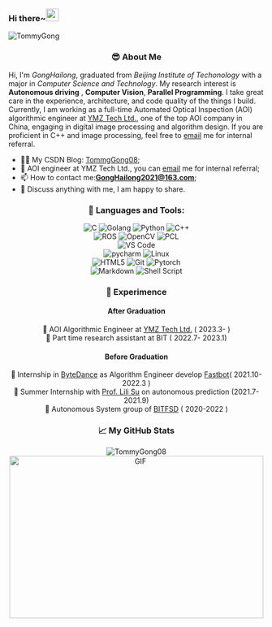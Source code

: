 ### Hi there~<img src="https://media.giphy.com/media/hvRJCLFzcasrR4ia7z/giphy.gif" width="25px">
<!--
<a href="https://discord.gg/XTW52Kt">
  <img align="left" alt="Abhishek's Discord" width="22px" src="https://raw.githubusercontent.com/peterthehan/peterthehan/master/assets/discord.svg" />
</a>
<a href="https://twitter.com/abhisheknaiidu">
  <img align="left" alt="Abhishek Naidu | Twitter" width="22px" src="https://raw.githubusercontent.com/peterthehan/peterthehan/master/assets/twitter.svg" />
</a>
<a href="https://www.linkedin.com/in/abhisheknaiidu/">
  <img align="left" alt="Abhishek's LinkedIN" width="22px" src="https://raw.githubusercontent.com/peterthehan/peterthehan/master/assets/linkedin.svg" />
</a>
<a href="https://open.spotify.com/user/e90fe4zsndbm6xoe2t7t8kogf?si=WaLKpwvWTle0btle2qPb6g">
  <img align="left" alt="Abhishek's Spotify" width="22px" src="https://raw.githubusercontent.com/peterthehan/peterthehan/master/assets/spotify.svg" />
</a>
-->

![TommyGong](https://visitor-badge.glitch.me/badge?page_id=TommyGong08)


<div align="center">

### 😎 **About Me**
</div>


Hi, I'm *GongHailong*, graduated from *Beijing Institute of Techonology* with a major in *Computer Science and Technology*. My research interest is **Autonomous driving** ,  **Computer Vision**, **Parallel Programming**. I take great care in the experience, architecture, and code quality of the things I build.  
Currently, I am working as a full-time Automated Optical Inspection (AOI) algorithmic engineer at [YMZ Tech Ltd.](http://www.szymzkj.cn/), one of the top AOI company in China, engaging in digital image processing and algorithm design. If you are proficient in C++ and image processing, feel free to [email](mailto:ghl@szkaima.com) me for internal referral.
  
- ✍🏻 My CSDN Blog: [TommgGong08](https://blog.csdn.net/weixin_43794327?spm=1000.2115.3001.5343);
- 👯 AOI engineer at YMZ Tech Ltd., you can [email](mailto:ghl@szkaima.com) me for internal referral;
- 📫 How to contact me:**GongHailong2021@163.com**;
- 💬 Discuss anything with me, I am happy to share.

<div align="center">

### **🔧 Languages and Tools:** 

![C](https://img.shields.io/badge/C-%23A8B9CC.svg?&style=for-the-badge&logo=c&logoColor=black) ![Golang](https://img.shields.io/badge/Golang-%23A8B9CC.svg?&style=for-the-badge&logo=Go&logoColor=white) ![Python](https://img.shields.io/badge/python-%23007ACC.svg?&style=for-the-badge&logo=python&logoColor=white) ![C++](https://img.shields.io/badge/c++-%23007ACC.svg?&style=for-the-badge&logo=c%2b%2b&logoColor=white)     
![ROS](https://img.shields.io/badge/ROS%20-%233776AB.svg?&style=for-the-badge&logo=ros&logoColor=white) ![OpenCV](https://img.shields.io/badge/OpenCV%20-%233776AB.svg?&style=for-the-badge&logo=opencv&logoColor=white) ![PCL](https://img.shields.io/badge/PCL%20-%233776AB.svg?&style=for-the-badge&logo=&logoColor=white)  
![VS Code](https://img.shields.io/badge/Visual%20Studio%20Code-%2300599C.svg?&style=for-the-badge&logo=visual-studio-code&logoColor=white)  
![pycharm](https://img.shields.io/badge/pycharm%20-%213982B6.svg?&style=for-the-badge&logo=pycharm&logoColor=white) ![Linux](https://img.shields.io/badge/Arch%20Linux-%213982B6.svg?&style=for-the-badge&logo=arch-linux&logoColor=white)  
![HTML5](https://img.shields.io/badge/html5%20-%23E34F26.svg?&style=for-the-badge&logo=html5&logoColor=white) ![Git](https://img.shields.io/badge/git-%23f05032.svg?&style=for-the-badge&logo=git&logoColor=white) ![Pytorch](https://img.shields.io/badge/pytorch-%23EE4C2C.svg?&style=for-the-badge&logo=pytorch&logoColor=white)  
![Markdown](https://img.shields.io/badge/markdown-%23000000.svg?&style=for-the-badge&logo=markdown&logoColor=white) ![Shell Script](https://img.shields.io/badge/shell_script%20-%23121011.svg?&style=for-the-badge&logo=gnu-bash&logoColor=white)
<!--![Docker](https://img.shields.io/badge/Docker-%232496ED.svg?&style=for-the-badge&logo=docker&logoColor=white) -->


### 🏢 **Experimence**
#### **After Graduation**
📝 AOI Algorithmic Engineer at [YMZ Tech Ltd.](http://www.szymzkj.cn/) ( 2023.3- )   
📝 Part time research assistant at BIT ( 2022.7- 2023.1)   
  
#### **Before Graduation**
📝 Internship in [ByteDance](https://bytedance.com/en/) as Algorithm Engineer develop [Fastbot](https://github.com/bytedance/Fastbot_Android)( 2021.10-2022.3 )  
📝 Summer Internship with [Prof. Lili Su](https://lilisu3.sites.northeastern.edu/) on autonomous prediction (2021.7-2021.9)   
📝 Autonomous System group of [BITFSD](http://www.bitfsd.com/)   ( 2020-2022 ) 
<!-- 📝 [ByteDance](https://bytedance.com/en/) Summer Camp 2021     (2021.8)    -->
<!-- 📝 Software Developer in 北京理明智能科技有限公司    (2020.11-2020.12)    -->

  
</div>



<!--
📊 **This Week I Spent My Time On:**
<!--START_SECTION:waka-->
<!--END_SECTION:waka-->

<!--
🚧 **My Todoist Stats:**
<!-- TODO-IST:START -->

<!--🏆  7,798 Karma Points           
🌸  Completed 0 tasks today           
✅  Completed 632 tasks so far           
⏳  Longest streak is 10 days
-->
<!-- TODO-IST:END -->





<div align="center">

### 📈 My GitHub Stats
  
</div>

<p align="center"> <img src="https://github-readme-stats.vercel.app/api?username=TommyGong08&show_icons=true&theme=transparent" alt="TommyGong08" />

 <img align="center" alt="GIF" src="https://github.com/abhisheknaiidu/abhisheknaiidu/blob/master/code.gif?raw=true" width="500" height="320" />





